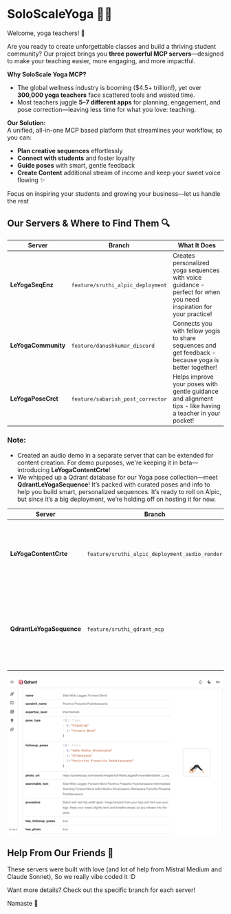 # SoloScaleYoga 🧘‍♀️

Welcome, yoga teachers! 🌟

Are you ready to create unforgettable classes and build a thriving student community? Our project brings you **three powerful MCP servers**—designed to make your teaching easier, more engaging, and more impactful.

**Why SoloScale Yoga MCP?**
- The global wellness industry is booming ($4.5+ trillion!), yet over **300,000 yoga teachers** face scattered tools and wasted time.
- Most teachers juggle **5–7 different apps** for planning, engagement, and pose correction—leaving less time for what you love: teaching.

**Our Solution:**  
A unified, all-in-one MCP based platform  that streamlines your workflow, so you can:
- **Plan creative sequences** effortlessly
- **Connect with students** and foster loyalty
- **Guide poses** with smart, gentle feedback
- **Create Content** additional stream of income and keep your sweet voice flowing ✨

Focus on inspiring your students and growing your business—let us handle the rest

## Our Servers & Where to Find Them 🔍

| Server | Branch | What It Does |
|--------|--------|-------------|
| **LeYogaSeqEnz** | `feature/sruthi_alpic_deployment` | Creates personalized yoga sequences with voice guidance - perfect for when you need inspiration for your practice! |
| **LeYogaCommunity** | `feature/danushkumar_discord` | Connects you with fellow yogis to share sequences and get feedback - because yoga is better together! |
| **LeYogaPoseCrct** | `feature/sabarish_post_corrector` | Helps improve your poses with gentle guidance and alignment tips - like having a teacher in your pocket! |

### Note:
- Created an audio demo in a separate server that can be extended for content creation. For demo purposes, we're keeping it in beta—introducing **LeYogaContentCrte**!
- We whipped up a Qdrant database for our Yoga pose collection—meet **QdrantLeYogaSequence**! It’s packed with curated poses and info to help you build smart, personalized sequences. It’s ready to roll on Alpic, but since it’s a big deployment, we’re holding off on hosting it for now.

| Server | Branch | What It Does |
|--------|--------|-------------|
| **LeYogaContentCrte** | `feature/sruthi_alpic_deployment_audio_render` | Audio demo server for creating and sharing yoga content—currently in beta for experimentation and feedback! |
| **QdrantLeYogaSequence** | `feature/sruthi_qdrant_mcp` | Curated multi-modal yoga pose database for building smart, personalized sequences—ready for deployment and future expansion! |

![Sample Yoga Pose Record](.assets/sample_YogaPoseRecord.png)

## Help From Our Friends 💫

These servers were built with love (and lot of help from Mistral Medium and Claude Sonnet), So we really vibe coded it :D

Want more details? Check out the specific branch for each server!

Namaste 🙏
